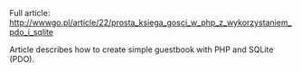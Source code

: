 Full article:
http://wwwgo.pl/article/22/prosta_ksiega_gosci_w_php_z_wykorzystaniem_pdo_i_sqlite

Article describes how to create simple guestbook with PHP and SQLite (PDO).
